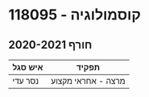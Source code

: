 # 118095 - קוסמולוגיה

## חורף 2020-2021

| איש סגל | תפקיד |
| ---- | ---- |
| נסר עדי | מרצה - אחראי מקצוע |

